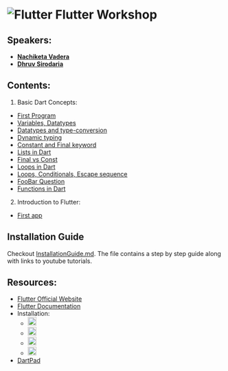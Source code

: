 # ![Flutter](https://www.vectorlogo.zone/logos/flutterio/flutterio-icon.svg) Flutter Workshop

## Speakers:
- **[Nachiketa Vadera](https://www.linkedin.com/in/nachiketa-vadera-656b74202/)**
- **[Dhruv Sirodaria](https://www.linkedin.com/in/dhruv-sirodaria-4279731a1/)**

## Contents:
1. Basic Dart Concepts: <br>
- [First Program](Dart-Tuts/prog1.dart)
- [Variables, Datatypes](Dart-Tuts/prog2.dart)
- [Datatypes and type-conversion](Dart-Tuts/prog3.dart)
- [Dynamic typing](Dart-Tuts/prog4.dart)
- [Constant and Final keyword](Dart-Tuts/prog5.dart)
- [Lists in Dart](Dart-Tuts/prog6.dart)
- [Final vs Const](Dart-Tuts/prog7.dart)
- [Loops in Dart](Dart-Tuts/prog8.dart)
- [Loops, Conditionals, Escape sequence](Dart-Tuts/prog9.dart)
- [FooBar Question](Dart-Tuts/prog10.dart)
- [Functions in Dart](Dart-Tuts/prog11.dart)<br>

2. Introduction to Flutter:
- [First app](Flutter-tut/app_1/lib/main.dart)

## Installation Guide
Checkout [InstallationGuide.md](InstallationGuide.md). The file contains a step by step guide along with links to youtube tutorials.

## Resources:
- [Flutter Official Website](https://flutter.dev/)
- [Flutter Documentation](https://docs.flutter.dev/)
- Installation:
  - [<img width='20' src='https://upload.wikimedia.org/wikipedia/commons/5/5f/Windows_logo_-_2012.svg'>](https://docs.flutter.dev/get-started/install/windows)
  - [<img width='20' src='https://upload.wikimedia.org/wikipedia/commons/thumb/8/84/Apple_Computer_Logo_rainbow.svg/1024px-Apple_Computer_Logo_rainbow.svg.png'>](https://docs.flutter.dev/get-started/install/macos)
  - [<img width='20' src='https://www.svgrepo.com/show/184138/linux.svg'>](https://docs.flutter.dev/get-started/install/linux)
  - [<img width='20' src='https://www.svgrepo.com/show/125476/chrome.svg'>](https://docs.flutter.dev/get-started/install/chromeos)
- [DartPad](https://dartpad.dev/)
